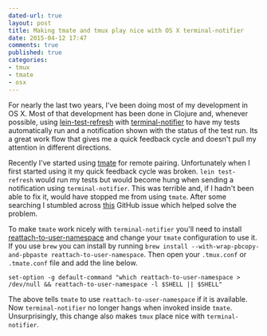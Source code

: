 ```yaml
---
dated-url: true
layout: post
title: Making tmate and tmux play nice with OS X terminal-notifier
date: 2015-04-12 17:47
comments: true
published: true
categories:
- tmux
- tmate
- osx
---
```


For nearly the last two years, I've been doing most of my development in OS X.
Most of that development has been done in Clojure and, whenever possible, using [lein-test-refresh](https://github.com/jakemcc/lein-test-refresh) with [terminal-notifier](https://github.com/alloy/terminal-notifier) to have my tests automatically run and a notification shown with the status of the test run.
Its a great work flow that gives me a quick feedback cycle and doesn't pull my attention in different directions.

Recently I've started using [tmate](http://tmate.io/) for remote pairing.
Unfortunately when I first started using it my quick feedback cycle was broken.
`lein test-refresh` would run my tests but would become hung when sending a notification using `terminal-notifier`.
This was terrible and, if I hadn't been able to fix it, would have stopped me from using `tmate`.
After some searching I stumbled across [this](https://github.com/alloy/terminal-notifier/issues/115) GitHub issue which helped solve the problem.

To make `tmate` work nicely with `terminal-notifier` you'll need to install [reattach-to-user-namespace](https://github.com/ChrisJohnsen/tmux-MacOSX-pasteboard) and change your `tmate` configuration to use it.
If you use `brew` you can install by running `brew install --with-wrap-pbcopy-and-pbpaste reattach-to-user-namespace`.
Then open your `.tmux.conf` or `.tmate.conf` file and add the line below.

```
set-option -g default-command "which reattach-to-user-namespace > /dev/null && reattach-to-user-namespace -l $SHELL || $SHELL"
```

The above tells `tmate` to use `reattach-to-user-namespace` if it is available.
Now `terminal-notifier` no longer hangs when invoked inside `tmate`.
Unsurprisingly, this change also makes `tmux` place nice with `terminal-notifier`.